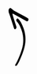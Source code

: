 <svg width="42" height="118" viewBox="0 0 42 118" fill="none" xmlns="http://www.w3.org/2000/svg">
<g clip-path="url(#clip0_1_18)">
<path d="M0.399913 5.68996C0.388185 4.0808 0.908468 2.5129 1.87989 1.22999C2.28688 0.627651 2.91369 0.208681 3.62587 0.0628801C4.33805 -0.0829205 5.079 0.0560192 5.68995 0.449965C6.37958 0.850771 7.01755 1.33436 7.58985 1.88997C9.89408 4.10992 12.5415 5.94348 15.4299 7.31996C21.4799 10.57 27.5399 13.8 33.5599 17.09C35.6599 18.24 37.7199 19.46 39.7399 20.75C41.5499 21.91 41.7999 23.38 40.6399 25.26C40.3816 25.6644 40.0649 26.0284 39.7 26.34C39.4185 26.6269 39.0569 26.8223 38.6627 26.9008C38.2685 26.9793 37.8598 26.9372 37.4899 26.78C36.6199 26.39 35.8099 25.86 34.9799 25.39L10.6499 11.98C10.2243 11.7639 9.78298 11.5801 9.32984 11.43C9.18218 11.371 9.01754 11.371 8.86988 11.43C8.66063 11.6398 8.52998 11.9152 8.49989 12.21C9.20989 14.82 9.91988 17.44 10.7399 20.02C12.5699 25.8 14.3998 31.59 16.3298 37.34C16.6848 38.2351 16.7413 39.2208 16.4909 40.1506C16.2404 41.0803 15.6965 41.9044 14.94 42.5C14.7577 42.7137 14.5245 42.878 14.262 42.9777C13.9994 43.0774 13.716 43.1093 13.4379 43.0704C13.1597 43.0315 12.8959 42.9231 12.6708 42.7553C12.4457 42.5874 12.2665 42.3655 12.1499 42.11C11.7694 41.2384 11.4355 40.3471 11.1499 39.44C8.98991 32.76 6.86994 26.06 4.67994 19.44C3.73994 16.56 2.67994 13.73 1.67994 10.86C0.942669 9.22876 0.508884 7.47675 0.399913 5.68996Z" fill="black"/>
<path d="M35.03 63.47C34.9487 70.672 33.7753 77.8199 31.55 84.67C28.9745 92.738 25.8883 100.634 22.3101 108.31C21.0309 110.885 19.6122 113.389 18.0601 115.81C17.6006 116.45 17.0109 116.985 16.33 117.38C16.0538 117.549 15.7308 117.624 15.4086 117.595C15.0863 117.566 14.7819 117.435 14.54 117.22C14.2813 117.029 14.0955 116.755 14.0137 116.444C13.9318 116.133 13.9587 115.804 14.09 115.51C14.3942 114.773 14.7554 114.061 15.17 113.38C16.17 111.57 17.33 109.82 18.17 107.95C22.2914 99.4679 25.6707 90.645 28.27 81.58C31.6763 69.3199 31.1588 56.301 26.79 44.35C25.89 41.79 24.72 39.35 23.67 36.83C22.4222 33.8806 20.7366 31.1364 18.67 28.6899C18.05 27.9599 17.41 27.24 16.85 26.46C16.3817 25.8018 16.1728 24.994 16.2632 24.1913C16.3536 23.3886 16.737 22.6475 17.34 22.11C17.513 21.8841 17.7324 21.6976 17.9833 21.5632C18.2341 21.4288 18.5107 21.3495 18.7947 21.3306C19.0786 21.3116 19.3634 21.3535 19.6299 21.4534C19.8964 21.5534 20.1384 21.709 20.34 21.91C22.4185 23.9103 24.1969 26.2007 25.62 28.71C29.81 36.71 33.18 44.9199 34.3 53.9399C34.7939 57.0924 35.038 60.279 35.03 63.47Z" fill="black"/>
</g>
<defs>
<clipPath id="clip0_1_18">
<rect width="40.95" height="117.63" fill="white" transform="translate(0.399963)"/>
</clipPath>
</defs>
</svg>
